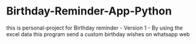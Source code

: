 # Birthday-Reminder-App-Python
this is personal-project for Birthday reminder - Version 1 - By using the excel data this program send a custom birthday wishes on whatsapp web
